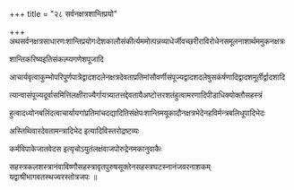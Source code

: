 +++
title = "२८ सर्वनक्षत्रशान्तिप्रयो"

+++
अथसर्वनक्षत्रसाधारणःशान्तिप्रयोगःदेशकालौसंकीर्त्यममोत्पन्नव्याधेर्जीवच्छरीराविरोधेनसमूलनाशार्थममुकनक्षत्रः

शान्तिकरिष्यइतिसंकल्प्यगणेशपूजादि

आचार्यवृत्वाकुम्भोपरिपुर्णपात्रेद्वादशदलेनक्षत्रदेवताप्रतिमांसौवर्णीसंपूज्यद्वादशदलेषुसकंर्षणादिद्वादशमूर्तीर्द्वादशादि

त्यान्वासंपूज्यदूर्वासमित्तिलक्षीराज्यैर्गायत्र्यातत्तद्देवतायैअष्टोत्तरशतंहुत्वामरणादिपीडाधिक्योक्तौसहस्त्रं

हुत्वादध्योनबलिंदत्वाचार्यायगांप्रतिमांचदद्यादितिसंक्षेपःशान्तिमयूकादौनक्षत्रभेदेनहविर्मन्त्रबलिधूपादिभेदः

अस्तिथिवारदेवतामन्त्रादिभेद इत्यादिविस्तरोद्रष्टव्यः

कर्मविपाकेजातवेदस इत्यृचोऽयुतंलक्षंवाजपोरुद्रेनमकानुवाकैः

सहस्त्रकलशस्त्रानंवाविष्णौसहस्त्रावृतपुरुषसूक्तेनसहस्त्रघटस्नानंजवरनाशकम् यद्वाश्रीभागवतस्थज्वरस्तोत्रजपः ॥

